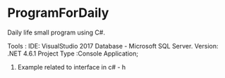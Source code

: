# ProgramForDaily
Daily life small program  using C#. 

Tools : 
IDE: VisualStudio 2017
Database -  Microsoft SQL Server.
Version: .NET 4.6.1
Project Type :Console Application;

1) Example related to interface in c# - h

